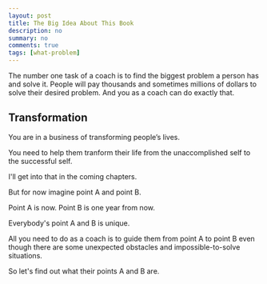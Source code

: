 ```yaml
---
layout: post
title: The Big Idea About This Book
description: no
summary: no
comments: true
tags: [what-problem]
---
```


The number one task of a coach is to find the biggest problem a person has and solve it. People will pay thousands and sometimes millions of dollars to solve their desired problem. And you as a coach can do exactly that. 

## Transformation
You are in a business of transforming people’s lives.  

You need to help them tranform their life from the unaccomplished self to the successful self.

I'll get into that in the coming chapters.

But for now imagine point A and point B.

Point A is now.
Point B is one year from now.

Everybody's point A and B is unique.

All you need to do as a coach is to guide them from point A to point B even though there are some unexpected obstacles and impossible-to-solve situations.

So let's find out what their points A and B are.

